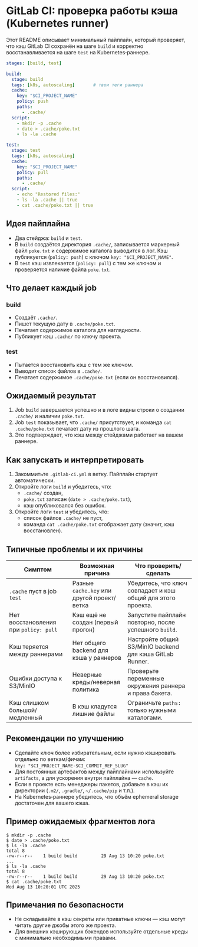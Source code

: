 # GitLab CI: проверка работы кэша (Kubernetes runner)

Этот README описывает минимальный пайплайн, который проверяет, что кэш GitLab CI сохранён на шаге `build` и корректно восстанавливается на шаге `test` на Kubernetes‑раннере.

```yaml
stages: [build, test]

build:
  stage: build
  tags: [k8s, autoscaling]       # твои теги раннера
  cache:
    key: "$CI_PROJECT_NAME"
    policy: push
    paths:
      - .cache/
  script:
    - mkdir -p .cache
    - date > .cache/poke.txt
    - ls -la .cache

test:
  stage: test
  tags: [k8s, autoscaling]
  cache:
    key: "$CI_PROJECT_NAME"
    policy: pull
    paths:
      - .cache/
  script:
    - echo "Restored files:"
    - ls -la .cache || true
    - cat .cache/poke.txt || true
```

## Идея пайплайна

- Два стейджа: `build` и `test`.
- В `build` создаётся директория `.cache/`, записывается маркерный файл `poke.txt` и содержимое каталога выводится в лог. Кэш публикуется (`policy: push`) с ключом `key: "$CI_PROJECT_NAME"`.
- В `test` кэш извлекается (`policy: pull`) с тем же ключом и проверяется наличие файла `poke.txt`.

## Что делает каждый job

### build
- Создаёт `.cache/`.
- Пишет текущую дату в `.cache/poke.txt`.
- Печатает содержимое каталога для наглядности.
- Публикует кэш `.cache/` по ключу проекта.

### test
- Пытается восстановить кэш с тем же ключом.
- Выводит список файлов в `.cache/`.
- Печатает содержимое `.cache/poke.txt` (если он восстановился).

## Ожидаемый результат

1. Job `build` завершается успешно и в логе видны строки о создании `.cache/` и наличии `poke.txt`.
2. Job `test` показывает, что `.cache/` присутствует, и команда `cat .cache/poke.txt` печатает дату из прошлого шага.
3. Это подтверждает, что кэш между стейджами работает на вашем раннере.

## Как запускать и интерпретировать

1. Закоммитьте `.gitlab-ci.yml` в ветку. Пайплайн стартует автоматически.
2. Откройте логи `build` и убедитесь, что:
   - `.cache/` создан,
   - `poke.txt` записан (`date > .cache/poke.txt`),
   - кэш опубликовался без ошибок.
3. Откройте логи `test` и убедитесь, что:
   - список файлов `.cache/` не пуст,
   - команда `cat .cache/poke.txt` отображает дату (значит, кэш восстановлен).

## Типичные проблемы и их причины

| Симптом | Возможная причина | Что проверить/сделать |
|---|---|---|
| `.cache` пуст в job `test` | Разные `cache.key` или другой проект/ветка | Убедитесь, что ключ совпадает и кэш общий для этого проекта. |
| Нет восстановления при `policy: pull` | Кэш ещё не создан (первый прогон) | Запустите пайплайн повторно, после успешного `build`. |
| Кэш теряется между раннерами | Нет общего backend для кэша у раннеров | Настройте общий S3/MinIO backend для кэша GitLab Runner. |
| Ошибки доступа к S3/MinIO | Неверные креды/неверная политика | Проверьте переменные окружения раннера и права бакета. |
| Кэш слишком большой/медленный | В кэш кладутся лишние файлы | Ограничьте `paths:` только нужными каталогами. |

## Рекомендации по улучшению

- Сделайте ключ более избирательным, если нужно кэшировать отдельно по веткам/фичам:  
  `key: "$CI_PROJECT_NAME-$CI_COMMIT_REF_SLUG"`
- Для постоянных артефактов между пайплайнами используйте `artifacts`, а для ускорения внутри пайплайна — `cache`.
- Если в проекте есть менеджеры пакетов, добавьте в кэш их директории (`.m2/`, `.gradle/`, `~/.cache/pip` и т.п.).
- На Kubernetes‑раннере убедитесь, что объём ephemeral storage достаточен для вашего кэша.

## Пример ожидаемых фрагментов лога

```
$ mkdir -p .cache
$ date > .cache/poke.txt
$ ls -la .cache
total 8
-rw-r--r--    1 build build         29 Aug 13 10:20 poke.txt
...
$ ls -la .cache
total 8
-rw-r--r--    1 build build         29 Aug 13 10:20 poke.txt
$ cat .cache/poke.txt
Wed Aug 13 10:20:01 UTC 2025
```

## Примечания по безопасности

- Не складывайте в кэш секреты или приватные ключи — кэш могут читать другие джобы этого же проекта.
- Для внешних кэширующих бэкендов используйте отдельные креды с минимально необходимыми правами.
